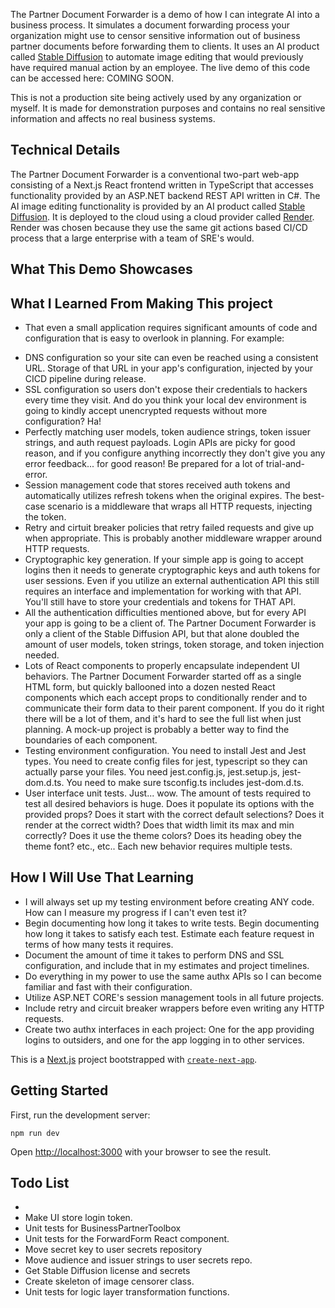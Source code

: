 The Partner Document Forwarder is a demo of how I can integrate AI into a business process. It simulates a document forwarding process your organization might use to censor sensitive information out of business partner documents before forwarding them to clients. It uses an AI product called [Stable Diffusion](https://stability.ai/stable-image) to automate image editing that would previously have required manual action by an employee. The live demo of this code can be accessed here: COMING SOON.

This is not a production site being actively used by any organization or myself. It is made for demonstration purposes and contains no real sensitive information and affects no real business systems.

## Technical Details

The Partner Document Forwarder is a conventional two-part web-app consisting of a Next.js React frontend written in TypeScript that accesses functionality provided by an ASP.NET backend REST API written in C#. The AI image editing functionality is provided by an AI product called [Stable Diffusion](https://stability.ai/stable-image). It is deployed to the cloud using a cloud provider called [Render](https://render.com/). Render was chosen because they use the same git actions based CI/CD process that a large enterprise with a team of SRE's would.

## What This Demo Showcases

## What I Learned From Making This project
- That even a small application requires significant amounts of code and configuration that is easy to overlook in planning. For example:
 * DNS configuration so your site can even be reached using a consistent URL. Storage of that URL in your app's configuration, injected by your CICD pipeline during release.
 * SSL configuration so users don't expose their credentials to hackers every time they visit. And do you think your local dev environment is going to kindly accept unencrypted requests without more configuration? Ha!
 * Perfectly matching user models, token audience strings, token issuer strings, and auth request payloads. Login APIs are picky for good reason, and if you configure anything incorrectly they don't give you any error feedback... for good reason! Be prepared for a lot of trial-and-error.
 * Session management code that stores received auth tokens and automatically utilizes refresh tokens when the original expires. The best-case scenario is a middleware that wraps all HTTP requests, injecting the token.
 * Retry and cirtuit breaker policies that retry failed requests and give up when appropriate. This is probably another middleware wrapper around HTTP requests. 
 * Cryptographic key generation. If your simple app is going to accept logins then it needs to generate cryptographic keys and auth tokens for user sessions. Even if you utilize an external authentication API this still requires an interface and implementation for working with that API. You'll still have to store your credentials and tokens for THAT API.
 * All the authentication difficulties mentioned above, but for every API your app is going to be a client of. The Partner Document Forwarder is only a client of the Stable Diffusion API, but that alone doubled the amount of user models, token strings, token storage, and token injection needed. 
 * Lots of React components to properly encapsulate independent UI behaviors. The Partner Document Forwarder started off as a single HTML form, but quickly ballooned into a dozen nested React components which each accept props to conditionally render and to communicate their form data to their parent component. If you do it right there will be a lot of them, and it's hard to see the full list when just planning. A mock-up project is probably a better way to find the boundaries of each component.
 * Testing environment configuration. You need to install Jest and Jest types. You need to create config files for jest, typescript so they can actually parse your files. You need jest.config.js, jest.setup.js, jest-dom.d.ts. You need to make sure tsconfig.ts includes jest-dom.d.ts.
 * User interface unit tests. Just... wow. The amount of tests required to test all desired behaviors is huge. Does it populate its options with the provided props? Does it start with the correct default selections? Does it render at the correct width? Does that width limit its max and min correctly? Does it use the theme colors? Does its heading obey the theme font? etc., etc.. Each new behavior requires multiple tests.

## How I Will Use That Learning
- I will always set up my testing environment before creating ANY code. How can I measure my progress if I can't even test it?
- Begin documenting how long it takes to write tests. Begin documenting how long it takes to satisfy each test. Estimate each feature request in terms of how many tests it requires.
- Document the amount of time it takes to perform DNS and SSL configuration, and include that in my estimates and project timelines.
- Do everything in my power to use the same authx APIs so I can become familiar and fast with their configuration.
- Utilize ASP.NET CORE's session management tools in all future projects.
- Include retry and circuit breaker wrappers before even writing any HTTP requests.
- Create two authx interfaces in each project: One for the app providing logins to outsiders, and one for the app logging in to other services.

This is a [Next.js](https://nextjs.org) project bootstrapped with [`create-next-app`](https://nextjs.org/docs/app/api-reference/cli/create-next-app).

## Getting Started

First, run the development server:

```
npm run dev
```

Open [http://localhost:3000](http://localhost:3000) with your browser to see the result.



## Todo List
- 
- Make UI store login token.
- Unit tests for BusinessPartnerToolbox
- Unit tests for the ForwardForm React component.
- Move secret key to user secrets repository
- Move audience and issuer strings to user secrets repo.
- Get Stable Diffusion license and secrets
- Create skeleton of image censorer class.
- Unit tests for logic layer transformation functions.